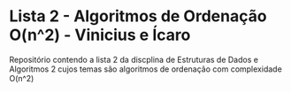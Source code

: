 # Lista 2 - Algoritmos de Ordenação O(n^2) - Vinicius e Ícaro

Repositório contendo a lista 2 da discplina de Estruturas de Dados e Algoritmos 2 cujos temas são algoritmos de ordenação com complexidade O(n^2)
